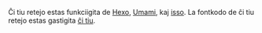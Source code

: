 Ĉi tiu retejo estas funkciigita de [Hexo](https://hexo.io), [Umami](https://umami.is), kaj [isso](https://isso-comments.de). La fontkodo de ĉi tiu retejo estas gastigita [ĉi tiu](https://github.com/patrick330602/blog-source).